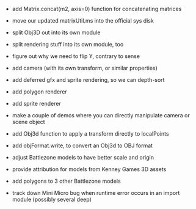 - add Matrix.concat(m2, axis=0) function for concatenating matrices

- move our updated matrixUtil.ms into the official sys disk

- split Obj3D out into its own module

- split rendering stuff into its own module, too

- figure out why we need to flip Y, contrary to sense

- add camera (with its own transform, or similar properties)

- add deferred gfx and sprite rendering, so we can depth-sort

- add polygon renderer

- add sprite renderer

- make a couple of demos where you can directly manipulate camera or scene object

- add Obj3d function to apply a transform directly to localPoints

- add objFormat.write, to convert an Obj3d to OBJ format

- adjust Battlezone models to have better scale and origin

- provide attribution for models from Kenney Games 3D assets

- add polygons to 3 other Battlezone models

- track down Mini Micro bug when runtime error occurs in an import module (possibly several deep)
